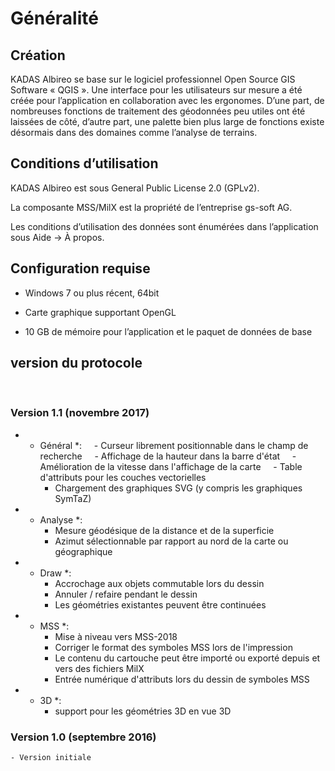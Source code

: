 # Généralité

## Création

KADAS Albireo se base sur le logiciel professionnel Open Source GIS Software « QGIS ». Une interface pour les utilisateurs sur mesure a été créée pour l’application en collaboration avec les ergonomes. D’une part, de nombreuses fonctions de traitement des géodonnées peu utiles ont été laissées de côté, d’autre part, une palette bien plus large de fonctions existe désormais dans des domaines comme l’analyse de terrains.

## Conditions d’utilisation

KADAS Albireo est sous General Public License 2.0 (GPLv2).

La composante MSS/MilX est la propriété de l’entreprise gs-soft AG.

Les conditions d’utilisation des données sont énumérées dans l’application sous Aide → À propos.

## Configuration requise

-   Windows 7 ou plus récent, 64bit

-   Carte graphique supportant OpenGL

-   10 GB de mémoire pour l’application et le paquet de données de base
## version du protocole

 
### Version 1.1 (novembre 2017)

* * Général *:
    - Curseur librement positionnable dans le champ de recherche
    - Affichage de la hauteur dans la barre d'état
    - Amélioration de la vitesse dans l'affichage de la carte
    - Table d'attributs pour les couches vectorielles
    - Chargement des graphiques SVG (y compris les graphiques SymTaZ)

* * Analyse *:
    - Mesure géodésique de la distance et de la superficie
    - Azimut sélectionnable par rapport au nord de la carte ou géographique

* * Draw *:
    - Accrochage aux objets commutable lors du dessin
    - Annuler / refaire pendant le dessin
    - Les géométries existantes peuvent être continuées

* * MSS *:
    - Mise à niveau vers MSS-2018
    - Corriger le format des symboles MSS lors de l'impression
    - Le contenu du cartouche peut être importé ou exporté depuis et vers des fichiers MilX
    - Entrée numérique d'attributs lors du dessin de symboles MSS

* * 3D *:
    - support pour les géométries 3D en vue 3D

### Version 1.0 (septembre 2016)
    - Version initiale
